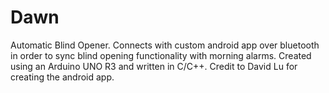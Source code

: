 # Dawn
Automatic Blind Opener. Connects with custom android app over bluetooth in order to sync blind opening functionality with morning alarms. Created using an Arduino UNO R3 and written in C/C++. Credit to David Lu for creating the android app.

